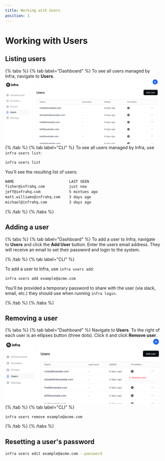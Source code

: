 ```yaml
---
title: Working with Users
position: 1
---
```


# Working with Users

## Listing users

{% tabs %}
{% tab label="Dashboard" %}
To see all users managed by Infra, navigate to **Users**.
![View users](../images/viewusers.png)
{% /tab %}
{% tab label="CLI" %}
To see all users managed by Infra, use `infra users list`:

```bash
infra users list
```

You'll see the resulting list of users:

```bash
NAME                         LAST SEEN
fisher@infrahq.com           just now
jeff@infrahq.com             5 mintues ago
matt.williams@infrahq.com    3 days ago
michael@infrahq.com          3 days ago
```

{% /tab %}
{% /tabs %}

## Adding a user

{% tabs %}
{% tab label="Dashboard" %}
To add a user to Infra, navigate to **Users** and click the **Add User** button. Enter the users email address. They will receive an email to set their password and login to the system.

{% /tab %}
{% tab label="CLI" %}

To add a user to Infra, use `infra users add`:

```bash
infra users add example@acme.com
```

You'll be provided a temporary password to share with the user (via slack, email, etc.) they should use when running `infra login`.

{% /tab %}
{% /tabs %}

## Removing a user

{% tabs %}
{% tab label="Dashboard" %}
Navigate to **Users**. To the right of each user is an ellipses button (three dots). Click it and click **Remove user**.
![Remove user](../images/removeuser.png)
{% /tab %}
{% tab label="CLI" %}

```bash
infra users remove example@acme.com
```

{% /tab %}
{% /tabs %}

## Resetting a user's password

```bash
infra users edit example@acme.com --password
```

